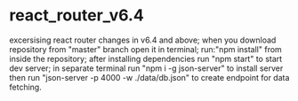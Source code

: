 # react_router_v6.4
excersising react router changes in v6.4 and above;
when you download repository from "master" branch open it in terminal;
run:"npm install" from inside the repository;
after installing dependencies run "npm start" to start dev server;
in separate terminal run "npm i -g json-server" to install server then run "json-server -p 4000  -w ./data/db.json" to create endpoint for data fetching.
